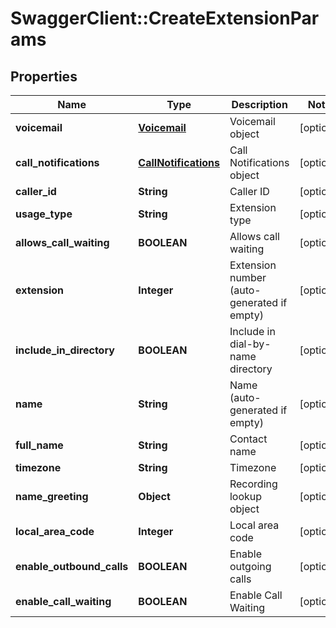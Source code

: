 # SwaggerClient::CreateExtensionParams

## Properties
Name | Type | Description | Notes
------------ | ------------- | ------------- | -------------
**voicemail** | [**Voicemail**](Voicemail.md) | Voicemail object | [optional] 
**call_notifications** | [**CallNotifications**](CallNotifications.md) | Call Notifications object | [optional] 
**caller_id** | **String** | Caller ID | [optional] 
**usage_type** | **String** | Extension type | [optional] 
**allows_call_waiting** | **BOOLEAN** | Allows call waiting | [optional] 
**extension** | **Integer** | Extension number (auto-generated if empty) | [optional] 
**include_in_directory** | **BOOLEAN** | Include in dial-by-name directory | [optional] 
**name** | **String** | Name (auto-generated if empty) | [optional] 
**full_name** | **String** | Contact name | [optional] 
**timezone** | **String** | Timezone | [optional] 
**name_greeting** | **Object** | Recording lookup object | [optional] 
**local_area_code** | **Integer** | Local area code | [optional] 
**enable_outbound_calls** | **BOOLEAN** | Enable outgoing calls | [optional] 
**enable_call_waiting** | **BOOLEAN** | Enable Call Waiting | [optional] 


